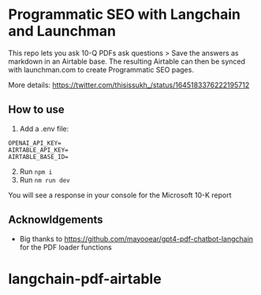 # Programmatic SEO with Langchain and Launchman

This repo lets you ask 10-Q PDFs ask questions > Save the answers as markdown in an Airtable base. The resulting Airtable can then be synced with launchman.com to create Programmatic SEO pages. 

More details: https://twitter.com/thisissukh_/status/1645183376222195712

## How to use

1. Add a .env file:

```
OPENAI_API_KEY=
AIRTABLE_API_KEY=
AIRTABLE_BASE_ID=
```

2. Run `npm i`
3. Run `nm run dev`

You will see a response in your console for the Microsoft 10-K report

## Acknowldgements

- Big thanks to https://github.com/mayooear/gpt4-pdf-chatbot-langchain for the PDF loader functions
# langchain-pdf-airtable
